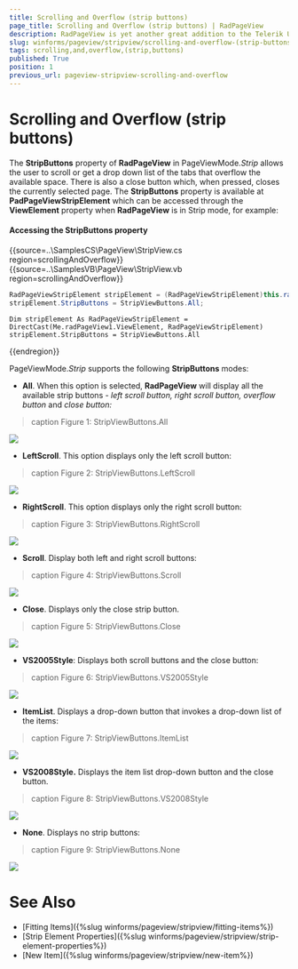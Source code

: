 ```yaml
---
title: Scrolling and Overflow (strip buttons)
page_title: Scrolling and Overflow (strip buttons) | RadPageView
description: RadPageView is yet another great addition to the Telerik UI for WinForms suite. As the name implies, this control layouts pages of subcontrols in different views.
slug: winforms/pageview/stripview/scrolling-and-overflow-(strip-buttons)
tags: scrolling,and,overflow,(strip,buttons)
published: True
position: 1
previous_url: pageview-stripview-scrolling-and-overflow
---
```


# Scrolling and Overflow (strip buttons)
 
The __StripButtons__ property of **RadPageView** in PageViewMode.*Strip* allows the user to scroll or get a drop down list of the tabs that overflow the available space. There is also a close button which, when pressed, closes the currently selected page. The __StripButtons__ property is available at **PadPageViewStripElement** which can be accessed through the __ViewElement__ property when **RadPageView** is in Strip mode, for example:

#### Accessing the StripButtons property

{{source=..\SamplesCS\PageView\StripView.cs region=scrollingAndOverflow}} 
{{source=..\SamplesVB\PageView\StripView.vb region=scrollingAndOverflow}} 

````C#
RadPageViewStripElement stripElement = (RadPageViewStripElement)this.radPageView1.ViewElement;
stripElement.StripButtons = StripViewButtons.All;

````
````VB.NET
Dim stripElement As RadPageViewStripElement = DirectCast(Me.radPageView1.ViewElement, RadPageViewStripElement)
stripElement.StripButtons = StripViewButtons.All

````

{{endregion}} 


PageViewMode.*Strip* supports the following __StripButtons__ modes:

* __All__. When this option is selected, **RadPageView** will display all the available strip buttons - *left scroll button, right scroll button, overflow button* and *close button:* 

>caption Figure 1: StripViewButtons.All

![](images/pageview-stripview-scrolling-and-overflow001.png) 

* __LeftScroll__. This option displays only the left scroll button:

>caption Figure 2: StripViewButtons.LeftScroll

![](images/pageview-stripview-scrolling-and-overflow002.png)

* __RightScroll__. This option displays only the right scroll button:

>caption Figure 3: StripViewButtons.RightScroll

![](images/pageview-stripview-scrolling-and-overflow003.png)

* __Scroll__. Display both left and right scroll buttons:

>caption Figure 4: StripViewButtons.Scroll

![](images/pageview-stripview-scrolling-and-overflow004.png)

* __Close__. Displays only the close strip button.

>caption Figure 5: StripViewButtons.Close

![](images/pageview-stripview-scrolling-and-overflow005.png)

* __VS2005Style__: Displays both scroll buttons and the close button: 

>caption Figure 6: StripViewButtons.VS2005Style

![](images/pageview-stripview-scrolling-and-overflow006.png)

* __ItemList__. Displays a drop-down button that invokes a drop-down list of the items:

>caption Figure 7: StripViewButtons.ItemList

![](images/pageview-stripview-scrolling-and-overflow007.png)

* __VS2008Style.__ Displays the item list drop-down button and the close button.

>caption Figure 8: StripViewButtons.VS2008Style

![](images/pageview-stripview-scrolling-and-overflow008.png)

* __None__. Displays no strip buttons:

>caption Figure 9: StripViewButtons.None

![](images/pageview-stripview-scrolling-and-overflow009.png)

# See Also

* [Fitting Items]({%slug winforms/pageview/stripview/fitting-items%})	
* [Strip Element Properties]({%slug winforms/pageview/stripview/strip-element-properties%})	
* [New Item]({%slug winforms/pageview/stripview/new-item%})	
